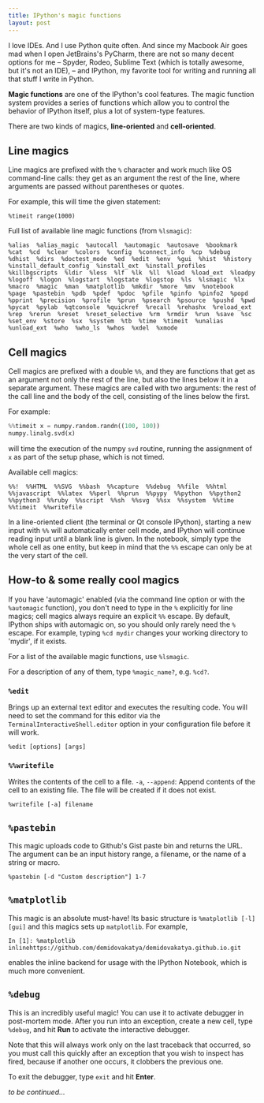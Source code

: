 ```yaml
---
title: IPython's magic functions
layout: post
---
```


I love IDEs. And I use Python quite often. And since my Macbook Air goes mad when I open JetBrains's PyCharm, there are not so many decent options for me – Spyder, Rodeo, Sublime Text (which is totally awesome, but it's not an IDE), – and IPython, my favorite tool for writing and running all that stuff I write in Python.

**Magic functions** are one of the IPython's cool features. The magic function system provides a series of functions which allow you to
control the behavior of IPython itself, plus a lot of system-type
features. 

There are two kinds of magics, **line-oriented** and **cell-oriented**.

## Line magics

Line magics are prefixed with the `%` character and work much like OS
command-line calls: they get as an argument the rest of the line, where
arguments are passed without parentheses or quotes.

For example, this will time the given statement:

```
%timeit range(1000)
```

Full list of available line magic functions (from `%lsmagic`):

```
%alias  %alias_magic  %autocall  %automagic  %autosave  %bookmark  %cat  %cd  %clear  %colors  %config  %connect_info  %cp  %debug  %dhist  %dirs  %doctest_mode  %ed  %edit  %env  %gui  %hist  %history  %install_default_config  %install_ext  %install_profiles  %killbgscripts  %ldir  %less  %lf  %lk  %ll  %load  %load_ext  %loadpy  %logoff  %logon  %logstart  %logstate  %logstop  %ls  %lsmagic  %lx  %macro  %magic  %man  %matplotlib  %mkdir  %more  %mv  %notebook  %page  %pastebin  %pdb  %pdef  %pdoc  %pfile  %pinfo  %pinfo2  %popd  %pprint  %precision  %profile  %prun  %psearch  %psource  %pushd  %pwd  %pycat  %pylab  %qtconsole  %quickref  %recall  %rehashx  %reload_ext  %rep  %rerun  %reset  %reset_selective  %rm  %rmdir  %run  %save  %sc  %set_env  %store  %sx  %system  %tb  %time  %timeit  %unalias  %unload_ext  %who  %who_ls  %whos  %xdel  %xmode
```


## Cell magics

Cell magics are prefixed with a double `%%`, and they are functions that get as an argument not only the rest of the line, but also the lines below it in a
separate argument.  These magics are called with two arguments: the rest of the
call line and the body of the cell, consisting of the lines below the first.

For example:
        
```python
%%timeit x = numpy.random.randn((100, 100))
numpy.linalg.svd(x)
```

will time the execution of the numpy `svd` routine, running the assignment of `x` as part of the setup phase, which is not timed.

Available cell magics:
```
%%!  %%HTML  %%SVG  %%bash  %%capture  %%debug  %%file  %%html  %%javascript  %%latex  %%perl  %%prun  %%pypy  %%python  %%python2  %%python3  %%ruby  %%script  %%sh  %%svg  %%sx  %%system  %%time  %%timeit  %%writefile
```

In a line-oriented client (the terminal or Qt console IPython), starting a new
input with `%%` will automatically enter cell mode, and IPython will continue
reading input until a blank line is given.  In the notebook, simply type the
whole cell as one entity, but keep in mind that the `%%` escape can only be at
the very start of the cell.

## How-to & some really cool magics

If you have 'automagic' enabled (via the command line option or with the `%automagic` function), you don't need to type in the `%` explicitly for line magics; cell magics always require an explicit `%%` escape.  By default,
IPython ships with automagic on, so you should only rarely need the `%` escape. For example, typing `%cd mydir` changes your working directory
to 'mydir', if it exists.

For a list of the available magic functions, use `%lsmagic`.

For a description of any of them, type `%magic_name?`, e.g. `%cd?`.

### `%edit`

Brings up an external text editor and executes the resulting code. You will need to set the command for
this editor via the ``TerminalInteractiveShell.editor`` option in your
configuration file before it will work.

```
%edit [options] [args]
```

### `%%writefile`

Writes the contents of the cell to a file. `-a`, `--append`: Append contents of the cell to an existing file. The file will be created if it does not exist.

```
%writefile [-a] filename
```

## `%pastebin`

This magic uploads code to Github's Gist paste bin and returns the URL. The argument can be an input history range, a filename, or the name of a string or macro.

```
%pastebin [-d "Custom description"] 1-7
```
    
## `%matplotlib`

This magic is an absolute must-have! Its basic structure is `%matplotlib [-l] [gui]` and this magics sets up `matplotlib`. For example, 

```
In [1]: %matplotlib inlinehttps://github.com/demidovakatya/demidovakatya.github.io.git
```

enables the inline backend for usage with the IPython Notebook, which is much more convenient.

## `%debug`

This is an incredibly useful magic! You can use it to activate debugger in post-mortem mode. After you run into an exception, create a new cell, type `%debug`, and hit **Run** to activate the interactive debugger.

Note that this will always work only on the last traceback that occurred, so you must call this quickly after an exception that you wish to inspect has fired, because if another one occurs, it clobbers the previous one.

To exit the debugger, type `exit` and hit **Enter**.

*to be continued...*